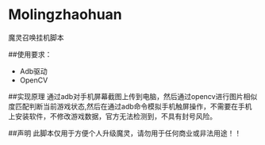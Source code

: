 # Molingzhaohuan
魔灵召唤挂机脚本

##使用要求：
-  Adb驱动
- OpenCV

##实现原理
通过adb对手机屏幕截图上传到电脑，然后通过opencv进行图片相似度匹配判断当前游戏状态,然后在通过adb命令模拟手机触屏操作，不需要在手机上安装软件，不修改游戏数据，官方无法检测到，不具有封号风险。

##声明
此脚本仅用于方便个人升级魔灵，请勿用于任何商业或非法用途！！

